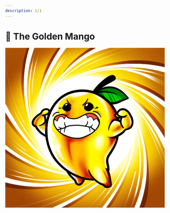 ```yaml
---
description: 1/1
---
```


# 🥭 The Golden Mango

![](<../../.gitbook/assets/image (10) (1) (1) (1).png>)
